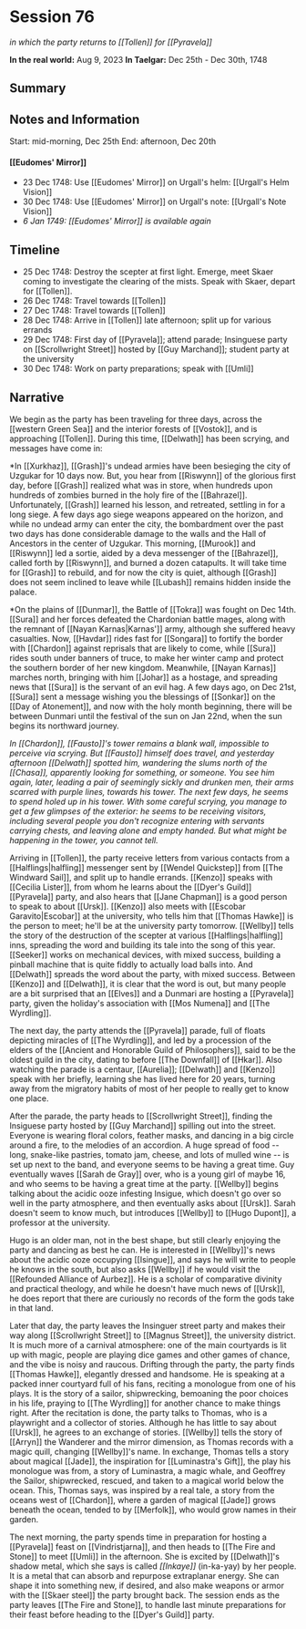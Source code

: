 # Session 76
*in which the party returns to [[Tollen]] for [[Pyravela]]*

**In the real world:** Aug 9, 2023
**In Taelgar:**  Dec 25th - Dec 30th, 1748
## Summary

## Notes and Information

Start: mid-morning, Dec 25th
End: afternoon, Dec 20th
#### [[Eudomes' Mirror]]
 - 23 Dec 1748: Use [[Eudomes' Mirror]] on Urgall's helm: [[Urgall's Helm Vision]]
 - 30 Dec 1748: Use [[Eudomes' Mirror]] on Urgall's note: [[Urgall's Note Vision]]
 - *6 Jan 1749: [[Eudomes' Mirror]] is available again*
## Timeline 
- 25 Dec 1748: Destroy the scepter at first light. Emerge, meet Skaer coming to investigate the clearing of the mists. Speak with Skaer, depart for [[Tollen]].
- 26 Dec 1748: Travel towards [[Tollen]]
- 27 Dec 1748: Travel towards [[Tollen]]
- 28 Dec 1748: Arrive in [[Tollen]] late afternoon; split up for various errands
- 29 Dec 1748: First day of [[Pyravela]]; attend parade; Insinguese party on [[Scrollwright Street]] hosted by [[Guy Marchand]]; student party at the university
- 30 Dec 1748: Work on party preparations; speak with [[Umli]] 
## Narrative

We begin as the party has been traveling for three days, across the [[western Green Sea]] and the interior forests of [[Vostok]], and is approaching [[Tollen]]. During this time, [[Delwath]] has been scrying, and messages have come in:

*In [[Xurkhaz]], [[Grash]]'s undead armies have been besieging the city of Uzgukar for 10 days now. But, you hear from [[Riswynn]] of the glorious first day, before [[Grash]] realized what was in store, when hundreds upon hundreds of zombies burned in the holy fire of the [[Bahrazel]]. Unfortunately, [[Grash]] learned his lesson, and retreated, settling in for a long siege. A few days ago siege weapons appeared on the horizon, and while no undead army can enter the city, the bombardment over the past two days has done considerable damage to the walls and the Hall of Ancestors in the center of Uzgukar. This morning, [[Murook]] and [[Riswynn]] led a sortie, aided by a deva messenger of the [[Bahrazel]], called forth by [[Riswynn]], and burned a dozen catapults. It will take time for [[Grash]] to rebuild, and for now the city is quiet, although [[Grash]] does not seem inclined to leave while [[Lubash]] remains hidden inside the palace.

*On the plains of [[Dunmar]], the Battle of [[Tokra]] was fought on Dec 14th. [[Sura]] and her forces defeated the Chardonian battle mages, along with the remnant of [[Nayan Karnas|Karnas']] army, although she suffered heavy casualties. Now, [[Havdar]] rides fast for [[Songara]] to fortify the border with [[Chardon]] against reprisals that are likely to come, while [[Sura]] rides south under banners of truce, to make her winter camp and protect the southern border of her new kingdom. Meanwhile, [[Nayan Karnas]] marches north, bringing with him [[Johar]] as a hostage, and spreading news that [[Sura]] is the servant of an evil hag. A few days ago, on Dec 21st, [[Sura]] sent a message wishing you the blessings of [[Sonkar]] on the [[Day of Atonement]], and now with the holy month beginning, there will be between Dunmari until the festival of the sun on Jan 22nd, when the sun begins its northward journey. 

*In [[Chardon]], [[Fausto]]'s tower remains a blank wall, impossible to perceive via scrying. But [[Fausto]] himself does travel, and yesterday afternoon [[Delwath]] spotted him, wandering the slums north of the [[Chasa]], apparently looking for something, or someone. You see him again, later, leading a pair of seemingly sickly and drunken men, their arms scarred with purple lines, towards his tower. The next few days, he seems to spend holed up in his tower. With some careful scrying, you manage to get a few glimpses of the exterior: he seems to be receiving visitors, including several people you don't recognize entering with servants carrying chests, and leaving alone and empty handed. But what might be happening in the tower, you cannot tell.* 

Arriving in [[Tollen]], the party receive letters from various contacts from a [[Halflings|halfling]] messenger sent by [[Wendel Quickstep]] from [[The Windward Sail]], and split up to handle errands. [[Kenzo]] speaks with [[Cecilia Lister]], from whom he learns about the [[Dyer's Guild]] [[Pyravela]] party, and also hears that [[Jane Chapman]] is a good person to speak to about [[Ursk]]. [[Kenzo]] also meets with [[Escobar Garavito|Escobar]] at the university, who tells him that [[Thomas Hawke]] is the person to meet; he'll be at the university party tomorrow. [[Wellby]] tells the story of the destruction of the scepter at various [[Halflings|halfling]] inns, spreading the word and building its tale into the song of this year. [[Seeker]] works on mechanical devices, with mixed success, building a pinball machine that is quite fiddly to actually load balls into. And [[Delwath]] spreads the word about the party, with mixed success. Between [[Kenzo]] and [[Delwath]], it is clear that the word is out, but many people are a bit surprised that an [[Elves]] and a Dunmari are hosting a [[Pyravela]] party, given the holiday's association with [[Mos Numena]] and [[The Wyrdling]].

The next day, the party attends the [[Pyravela]] parade, full of floats depicting miracles of [[The Wyrdling]], and led by a procession of the elders of the [[Ancient and Honorable Guild of Philosophers]], said to be the oldest guild in the city, dating to before [[The Downfall]] of [[Hkar]]. Also watching the parade is a centaur, [[Aurelia]]; [[Delwath]] and [[Kenzo]] speak with her briefly, learning she has lived here for 20 years, turning away from the migratory habits of most of her people to really get to know one place. 

After the parade, the party heads to [[Scrollwright Street]], finding the Insiguese party hosted by [[Guy Marchand]] spilling out into the street. Everyone is wearing floral colors, feather masks, and dancing in a big circle around a fire, to the melodies of an accordion. A huge spread of food -- long, snake-like pastries, tomato jam,  cheese, and lots of mulled wine -- is set up next to the band, and everyone seems to be having a great time. Guy eventually waves [[Sarah de Gray]] over, who is a young girl of maybe 16, and who seems to be having a great time at the party. [[Wellby]] begins talking about the acidic ooze infesting Insigue, which doesn't go over so well in the party atmosphere, and then eventually asks about [[Ursk]]. Sarah doesn't seem to know much, but introduces [[Wellby]] to [[Hugo Dupont]], a professor at the university.

Hugo is an older man, not in the best shape, but still clearly enjoying the party and dancing as best he can. He is interested in [[Wellby]]'s news about the acidic ooze occupying [[Isingue]], and says he will write to people he knows in the south, but also asks [[Wellby]] if he would visit the [[Refounded Alliance of Aurbez]]. He is a scholar of comparative divinity and practical theology, and while he doesn't have much news of [[Ursk]], he does report that there are curiously no records of the form the gods take in that land. 

Later that day, the party leaves the Insinguer street party and makes their way along [[Scrollwright Street]] to [[Magnus Street]], the university district. It is much more of a carnival atmosphere: one of the main courtyards is lit up with magic, people are playing dice games and other games of chance, and the vibe is noisy and raucous. Drifting through the party, the party finds [[Thomas Hawke]], elegantly dressed and handsome. He is speaking at a packed inner courtyard full of his fans, reciting a monologue from one of his plays. It is the story of a sailor, shipwrecking, bemoaning the poor choices in his life, praying to [[The Wyrdling]] for another chance to make things right. After the recitation is done, the party talks to Thomas, who is a playwright and a collector of stories. Although he has little to say about [[Ursk]], he agrees to an exchange of stories. [[Wellby]] tells the story of [[Arryn]] the Wanderer and the mirror dimension, as Thomas records with a magic quill, changing [[Wellby]]'s name. In exchange, Thomas tells a story about magical [[Jade]], the inspiration for [[Luminastra's Gift]], the play his monologue was from, a story of Luminastra, a magic whale, and Geoffrey the Sailor, shipwrecked, rescued, and taken to a magical world below the ocean. This, Thomas says, was inspired by a real tale, a story from the oceans west of [[Chardon]], where a garden of magical [[Jade]] grows beneath the ocean, tended to by [[Merfolk]], who would grow names in their garden. 

The next morning, the party spends time in preparation for hosting a [[Pyravela]] feast on [[Vindristjarna]], and then heads to [[The Fire and Stone]] to meet [[Umli]] in the afternoon. She is excited by [[Delwath]]'s shadow metal, which she says is called *[[Inkaye]]* (in-ka-yay) by her people. It is a metal that can absorb and repurpose extraplanar energy. She can shape it into something new, if desired, and also make weapons or armor with the [[Skaer steel]] the party brought back. The session ends as the party leaves [[The Fire and Stone]], to handle last minute preparations for their feast before heading to the [[Dyer's Guild]] party.  
